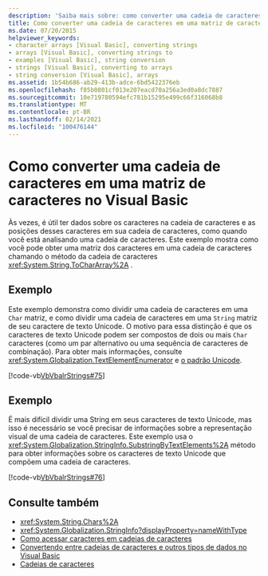 ```yaml
---
description: 'Saiba mais sobre: como converter uma cadeia de caracteres em uma matriz de caracteres em Visual Basic'
title: Como converter uma cadeia de caracteres em uma matriz de caracteres
ms.date: 07/20/2015
helpviewer_keywords:
- character arrays [Visual Basic], converting strings
- arrays [Visual Basic], converting strings to
- examples [Visual Basic], string conversion
- strings [Visual Basic], converting to arrays
- string conversion [Visual Basic], arrays
ms.assetid: 1b54b686-ab29-413b-adce-6bd5422376eb
ms.openlocfilehash: f85b0801cf013e207eacd70a256a3ed0a8dc7887
ms.sourcegitcommit: 10e719780594efc781b15295e499c66f316068b8
ms.translationtype: MT
ms.contentlocale: pt-BR
ms.lasthandoff: 02/14/2021
ms.locfileid: "100476144"
---
```

# <a name="how-to-convert-a-string-to-an-array-of-characters-in-visual-basic"></a>Como converter uma cadeia de caracteres em uma matriz de caracteres no Visual Basic

Às vezes, é útil ter dados sobre os caracteres na cadeia de caracteres e as posições desses caracteres em sua cadeia de caracteres, como quando você está analisando uma cadeia de caracteres. Este exemplo mostra como você pode obter uma matriz dos caracteres em uma cadeia de caracteres chamando o método da cadeia de caracteres <xref:System.String.ToCharArray%2A> .  
  
## <a name="example"></a>Exemplo  

 Este exemplo demonstra como dividir uma cadeia de caracteres em uma `Char` matriz, e como dividir uma cadeia de caracteres em uma `String` matriz de seu caractere de texto Unicode. O motivo para essa distinção é que os caracteres de texto Unicode podem ser compostos de dois ou mais `Char` caracteres (como um par alternativo ou uma sequência de caracteres de combinação). Para obter mais informações, consulte <xref:System.Globalization.TextElementEnumerator> e [o padrão Unicode](https://www.unicode.org/standard/standard.html).  
  
 [!code-vb[VbVbalrStrings#75](~/samples/snippets/visualbasic/VS_Snippets_VBCSharp/VbVbalrStrings/VB/Class4.vb#75)]  
  
## <a name="example"></a>Exemplo  

 É mais difícil dividir uma String em seus caracteres de texto Unicode, mas isso é necessário se você precisar de informações sobre a representação visual de uma cadeia de caracteres. Este exemplo usa o <xref:System.Globalization.StringInfo.SubstringByTextElements%2A> método para obter informações sobre os caracteres de texto Unicode que compõem uma cadeia de caracteres.  
  
 [!code-vb[VbVbalrStrings#76](~/samples/snippets/visualbasic/VS_Snippets_VBCSharp/VbVbalrStrings/VB/Class4.vb#76)]  
  
## <a name="see-also"></a>Consulte também

- <xref:System.String.Chars%2A>
- <xref:System.Globalization.StringInfo?displayProperty=nameWithType>
- [Como acessar caracteres em cadeias de caracteres](how-to-access-characters-in-strings.md)
- [Convertendo entre cadeias de caracteres e outros tipos de dados no Visual Basic](converting-between-strings-and-other-data-types.md)
- [Cadeias de caracteres](index.md)
